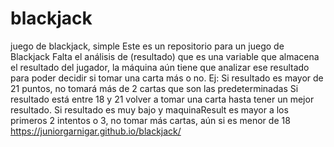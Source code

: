 # blackjack
juego de blackjack, simple
Este es un repositorio para un juego de Blackjack
Falta el análisis de (resultado) que es una variable que almacena el resultado del jugador, la máquina aún tiene que analizar
ese resultado para poder decidir si tomar una carta más o no.
Ej:
  Si resultado es mayor de 21 puntos, no tomará más de 2 cartas que son las predeterminadas
  Si resultado está entre 18 y 21 volver a tomar una carta hasta tener un mejor resultado.
  Si resultado es muy bajo y maquinaResult es mayor a los primeros 2 intentos o 3, no tomar más cartas, aún si es menor de 18
https://juniorgarnigar.github.io/blackjack/
